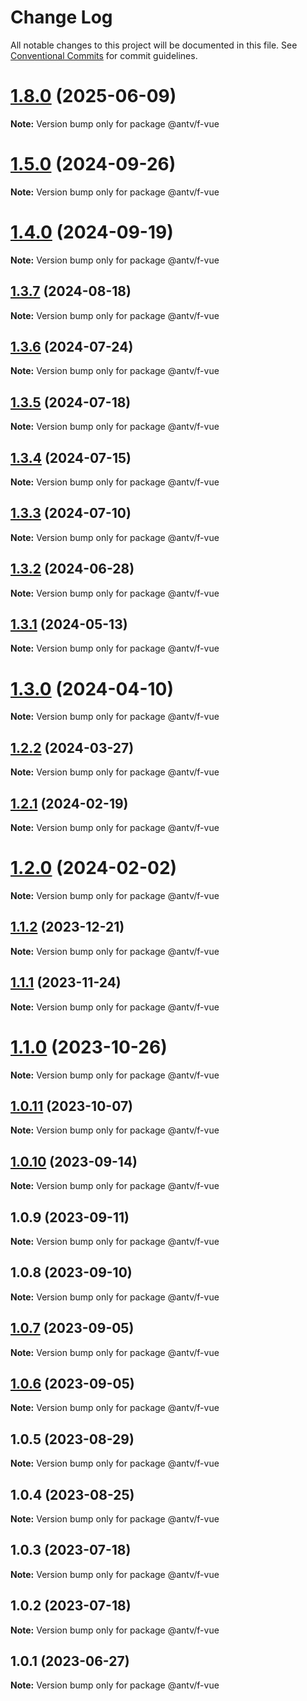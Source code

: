 # Change Log

All notable changes to this project will be documented in this file.
See [Conventional Commits](https://conventionalcommits.org) for commit guidelines.

# [1.8.0](https://github.com/antvis/f2/compare/v1.7.0...v1.8.0) (2025-06-09)

**Note:** Version bump only for package @antv/f-vue





# [1.5.0](https://github.com/antvis/f2/compare/v1.4.1...v1.5.0) (2024-09-26)

**Note:** Version bump only for package @antv/f-vue





# [1.4.0](https://github.com/antvis/f2/compare/v1.3.7...v1.4.0) (2024-09-19)

**Note:** Version bump only for package @antv/f-vue





## [1.3.7](https://github.com/antvis/f2/compare/v1.3.6...v1.3.7) (2024-08-18)

**Note:** Version bump only for package @antv/f-vue





## [1.3.6](https://github.com/antvis/f2/compare/v1.3.5...v1.3.6) (2024-07-24)

**Note:** Version bump only for package @antv/f-vue





## [1.3.5](https://github.com/antvis/f2/compare/v1.3.4...v1.3.5) (2024-07-18)

**Note:** Version bump only for package @antv/f-vue





## [1.3.4](https://github.com/antvis/f2/compare/v1.3.3...v1.3.4) (2024-07-15)

**Note:** Version bump only for package @antv/f-vue





## [1.3.3](https://github.com/antvis/f2/compare/v1.3.2...v1.3.3) (2024-07-10)

**Note:** Version bump only for package @antv/f-vue





## [1.3.2](https://github.com/antvis/f2/compare/v1.3.1...v1.3.2) (2024-06-28)

**Note:** Version bump only for package @antv/f-vue





## [1.3.1](https://github.com/antvis/f2/compare/v1.3.0...v1.3.1) (2024-05-13)

**Note:** Version bump only for package @antv/f-vue





# [1.3.0](https://github.com/antvis/f2/compare/v1.2.2...v1.3.0) (2024-04-10)

**Note:** Version bump only for package @antv/f-vue





## [1.2.2](https://github.com/antvis/f2/compare/v1.2.1...v1.2.2) (2024-03-27)

**Note:** Version bump only for package @antv/f-vue





## [1.2.1](https://github.com/antvis/f2/compare/v1.2.0...v1.2.1) (2024-02-19)

**Note:** Version bump only for package @antv/f-vue





# [1.2.0](https://github.com/antvis/f2/compare/v1.1.2...v1.2.0) (2024-02-02)

**Note:** Version bump only for package @antv/f-vue





## [1.1.2](https://github.com/antvis/f2/compare/v1.1.1...v1.1.2) (2023-12-21)

**Note:** Version bump only for package @antv/f-vue





## [1.1.1](https://github.com/antvis/f2/compare/v1.1.0...v1.1.1) (2023-11-24)

**Note:** Version bump only for package @antv/f-vue





# [1.1.0](https://github.com/antvis/f2/compare/v1.0.12...v1.1.0) (2023-10-26)

**Note:** Version bump only for package @antv/f-vue





## [1.0.11](https://github.com/antvis/f2/compare/v1.0.10...v1.0.11) (2023-10-07)

**Note:** Version bump only for package @antv/f-vue





## [1.0.10](https://github.com/antvis/f2/compare/v1.0.9...v1.0.10) (2023-09-14)

**Note:** Version bump only for package @antv/f-vue





## 1.0.9 (2023-09-11)

**Note:** Version bump only for package @antv/f-vue





## 1.0.8 (2023-09-10)

**Note:** Version bump only for package @antv/f-vue





## [1.0.7](https://github.com/antvis/f2/compare/v1.0.6...v1.0.7) (2023-09-05)

**Note:** Version bump only for package @antv/f-vue





## [1.0.6](https://github.com/antvis/f2/compare/v1.0.5...v1.0.6) (2023-09-05)

**Note:** Version bump only for package @antv/f-vue





## 1.0.5 (2023-08-29)

**Note:** Version bump only for package @antv/f-vue





## 1.0.4 (2023-08-25)

**Note:** Version bump only for package @antv/f-vue





## 1.0.3 (2023-07-18)

**Note:** Version bump only for package @antv/f-vue





## 1.0.2 (2023-07-18)

**Note:** Version bump only for package @antv/f-vue





## 1.0.1 (2023-06-27)

**Note:** Version bump only for package @antv/f-vue
